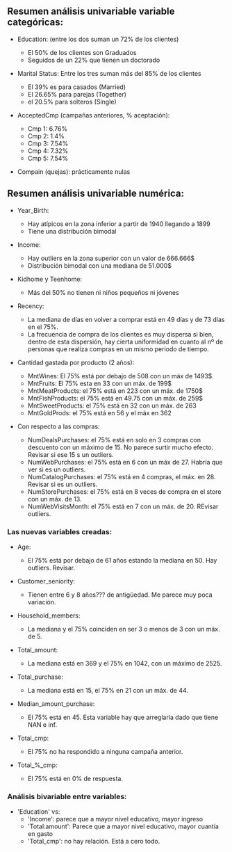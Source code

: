 


## Resumen análisis univariable variable categóricas:

- Education: (entre los dos suman un 72% de los clientes)
    - El 50% de los clientes son Graduados
    - Seguidos de un 22% que tienen un doctorado 

- Marital Status: Entre los tres suman más del 85% de los clientes
    - El 39% es para casados (Married)
    - El 26.65% para parejas (Together)
    - el 20.5% para solteros (Single)

- AcceptedCmp (campañas anteriores, % aceptación):
    - Cmp 1: 6.76%
    - Cmp 2: 1.4%
    - Cmp 3: 7.54%
    - Cmp 4: 7.32%
    - Cmp 5: 7.54%

- Compain (quejas): prácticamente nulas

## Resumen análisis univariable numérica:

- Year_Birth:
    - Hay atípicos en la zona inferior a partir de 1940 llegando a 1899
    - Tiene una distribución bimodal

- Income:
    - Hay outliers en la zona superior con un valor de 666.666$
    - Distribución bimodal con una mediana de 51.000$

- Kidhome y Teenhome:
    - Más del 50% no tienen ni niños pequeños ni jóvenes

- Recency:
    - La mediana de días en volver a comprar está en 49 días y de 73 dias en el 75%.
    - La frecuencia de compra de los clientes es muy dispersa si bien, dentro de esta dispersión, hay cierta uniformidad en cuanto al nº de personas que realiza compras en un mismo periodo de tiempo.

- Cantidad gastada por producto (2 años):
    - MntWines: El 75% está por debajo de 508 con un máx de 1493$.
    - MntFruits: El 75% esta en 33 con un máx. de 199$
    - MntMeatProducts: el 75% está en 223 con un máx. de 1750$
    - MntFishProducts: el 75% está en 49.75 con un máx. de 259$
    - MntSweetProducts: el 75% está en 32 con un máx. de 263
    - MntGoldProds: el 75% está en 56 y el máx en 362

- Con respecto a las compras:
    - NumDealsPurchases: el 75% está en solo en 3 compras con descuento con un máximo de 15. No parece surtir mucho efecto. Revisar si ese 15 s un outliers.
    - NumWebPurchases: el 75% está en 6 con un máx de 27. Habría que ver si es un outliers.
    - NumCatalogPurchases: el 75% está en 4 compras, el máx. en 28. Revisar si es un outliers.
    - NumStorePurchases: el 75% está en 8 veces de compra en el store con un máx. de 13.
    - NumWebVisitsMonth: el 75% está en 7 con un máx. de 20. REvisar outliers.

### Las nuevas variables creadas:

- Age:
    - El 75% está por debajo de 61 años estando la mediana en 50. Hay outliers. Revisar.

- Customer_seniority:
    - Tienen entre 6 y 8 años??? de antigüedad. Me parece muy poca variación.

- Household_members:
    - La mediana y el 75% coinciden en ser 3 o menos de 3 con un máx. de 5.

- Total_amount:
    - La mediana está en 369 y el 75% en 1042, con un máximo de 2525.

- Total_purchase:
    - La mediana está en 15, el 75% en 21 con un máx. de 44.

- Median_amount_purchase:
    - El 75% está en 45. Esta variable hay que arreglarla dado que tiene NAN e inf.

- Total_cmp:
    - El 75% no ha respondido a ninguna campaña anterior.

- Total_%_cmp:
    - El 75% está en 0% de respuesta.

### Análisis bivariable entre variables:

- 'Education' vs:
    - 'Income': parece que a mayor nivel educativo, mayor ingreso 
    - 'Total:amount': Parece que a mayor nivel educativo, mayor cuantía en gasto
    - 'Total_cmp': no hay relación. Está a cero todo.












